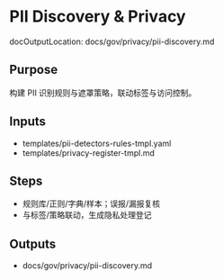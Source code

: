 # PII Discovery & Privacy

docOutputLocation: docs/gov/privacy/pii-discovery.md

## Purpose

构建 PII 识别规则与遮罩策略，联动标签与访问控制。

## Inputs

- templates/pii-detectors-rules-tmpl.yaml
- templates/privacy-register-tmpl.md

## Steps

- 规则库/正则/字典/样本；误报/漏报复核
- 与标签/策略联动，生成隐私处理登记

## Outputs

- docs/gov/privacy/pii-discovery.md
